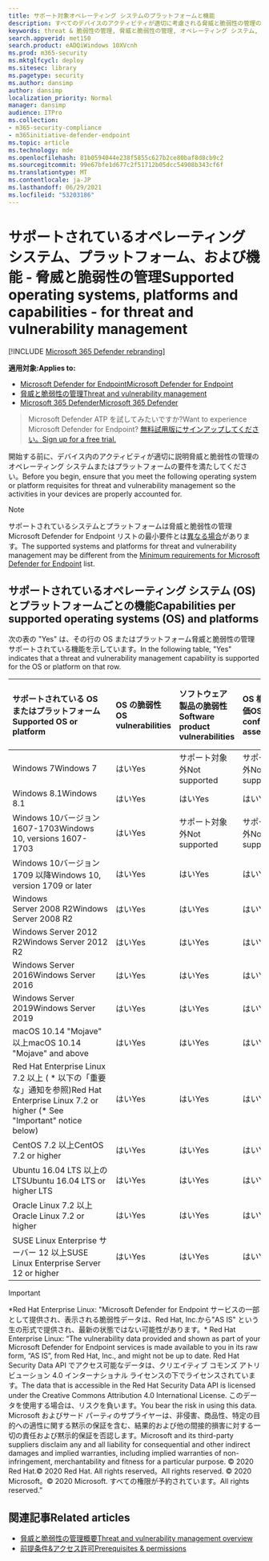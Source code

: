 ```yaml
---
title: サポート対象オペレーティング システムのプラットフォームと機能
description: すべてのデバイスのアクティビティが適切に考慮される脅威と脆弱性の管理のオペレーティング システムまたはプラットフォームの要件を満たしてください。
keywords: threat & 脆弱性の管理, 脅威と脆弱性の管理, オペレーティング システム, プラットフォーム要件, 前提条件, Microsoft Defender for Endpoint-tvm サポート os, Microsoft Defender for Endpoint-tvm, サポートされるオペレーティング システム, サポートされるプラットフォーム, Linux サポート, mac サポート
search.appverid: met150
search.product: eADQiWindows 10XVcnh
ms.prod: m365-security
ms.mktglfcycl: deploy
ms.sitesec: library
ms.pagetype: security
ms.author: dansimp
author: dansimp
localization_priority: Normal
manager: dansimp
audience: ITPro
ms.collection:
- m365-security-compliance
- m365initiative-defender-endpoint
ms.topic: article
ms.technology: mde
ms.openlocfilehash: 81b0594044e238f5855c627b2ce80baf8d8cb9c2
ms.sourcegitcommit: 99e67bfe1d677c2f51712b05dcc54908b343cf6f
ms.translationtype: MT
ms.contentlocale: ja-JP
ms.lasthandoff: 06/29/2021
ms.locfileid: "53203186"
---
```

# <a name="supported-operating-systems-platforms-and-capabilities---for-threat-and-vulnerability-management"></a><span data-ttu-id="5c658-104">サポートされているオペレーティング システム、プラットフォーム、および機能 - 脅威と脆弱性の管理</span><span class="sxs-lookup"><span data-stu-id="5c658-104">Supported operating systems, platforms and capabilities - for threat and vulnerability management</span></span>

[!INCLUDE [Microsoft 365 Defender rebranding](../../includes/microsoft-defender.md)]

<span data-ttu-id="5c658-105">**適用対象:**</span><span class="sxs-lookup"><span data-stu-id="5c658-105">**Applies to:**</span></span>

- [<span data-ttu-id="5c658-106">Microsoft Defender for Endpoint</span><span class="sxs-lookup"><span data-stu-id="5c658-106">Microsoft Defender for Endpoint</span></span>](https://go.microsoft.com/fwlink/?linkid=2154037)
- [<span data-ttu-id="5c658-107">脅威と脆弱性の管理</span><span class="sxs-lookup"><span data-stu-id="5c658-107">Threat and vulnerability management</span></span>](next-gen-threat-and-vuln-mgt.md)
- [<span data-ttu-id="5c658-108">Microsoft 365 Defender</span><span class="sxs-lookup"><span data-stu-id="5c658-108">Microsoft 365 Defender</span></span>](https://go.microsoft.com/fwlink/?linkid=2118804)

><span data-ttu-id="5c658-109">Microsoft Defender ATP を試してみたいですか?</span><span class="sxs-lookup"><span data-stu-id="5c658-109">Want to experience Microsoft Defender for Endpoint?</span></span> [<span data-ttu-id="5c658-110">無料試用版にサインアップしてください。</span><span class="sxs-lookup"><span data-stu-id="5c658-110">Sign up for a free trial.</span></span>](https://www.microsoft.com/microsoft-365/windows/microsoft-defender-atp?ocid=docs-wdatp-portaloverview-abovefoldlink)

<span data-ttu-id="5c658-111">開始する前に、デバイス内のアクティビティが適切に説明脅威と脆弱性の管理のオペレーティング システムまたはプラットフォームの要件を満たしてください。</span><span class="sxs-lookup"><span data-stu-id="5c658-111">Before you begin, ensure that you meet the following operating system or platform requisites for threat and vulnerability management so the activities in your devices are properly accounted for.</span></span>

>[!NOTE]
><span data-ttu-id="5c658-112">サポートされているシステムとプラットフォームは脅威と脆弱性の管理 Microsoft Defender for Endpoint リストの最小要件とは[異なる場合](minimum-requirements.md)があります。</span><span class="sxs-lookup"><span data-stu-id="5c658-112">The supported systems and platforms for threat and vulnerability management may be different from the [Minimum requirements for Microsoft Defender for Endpoint](minimum-requirements.md) list.</span></span>

## <a name="capabilities-per-supported-operating-systems-os-and-platforms"></a><span data-ttu-id="5c658-113">サポートされているオペレーティング システム (OS) とプラットフォームごとの機能</span><span class="sxs-lookup"><span data-stu-id="5c658-113">Capabilities per supported operating systems (OS) and platforms</span></span>

<span data-ttu-id="5c658-114">次の表の "Yes" は、その行の OS またはプラットフォーム脅威と脆弱性の管理サポートされている機能を示しています。</span><span class="sxs-lookup"><span data-stu-id="5c658-114">In the following table, "Yes" indicates that a threat and vulnerability management capability is supported for the OS or platform on that row.</span></span>

<span data-ttu-id="5c658-115">サポートされている OS またはプラットフォーム</span><span class="sxs-lookup"><span data-stu-id="5c658-115">Supported OS or platform</span></span> | <span data-ttu-id="5c658-116">OS の脆弱性</span><span class="sxs-lookup"><span data-stu-id="5c658-116">OS vulnerabilities</span></span> | <span data-ttu-id="5c658-117">ソフトウェア製品の脆弱性</span><span class="sxs-lookup"><span data-stu-id="5c658-117">Software product vulnerabilities</span></span> | <span data-ttu-id="5c658-118">OS 構成の評価</span><span class="sxs-lookup"><span data-stu-id="5c658-118">OS configuration assessment</span></span> | <span data-ttu-id="5c658-119">セキュリティ制御の構成評価</span><span class="sxs-lookup"><span data-stu-id="5c658-119">Security controls configuration assessment</span></span> | <span data-ttu-id="5c658-120">ソフトウェア製品構成の評価</span><span class="sxs-lookup"><span data-stu-id="5c658-120">Software product configuration assessment</span></span>
:---|:---|:---|:---|:---|:---
<span data-ttu-id="5c658-121">Windows 7</span><span class="sxs-lookup"><span data-stu-id="5c658-121">Windows 7</span></span> | <span data-ttu-id="5c658-122">はい</span><span class="sxs-lookup"><span data-stu-id="5c658-122">Yes</span></span> | <span data-ttu-id="5c658-123">サポート対象外</span><span class="sxs-lookup"><span data-stu-id="5c658-123">Not supported</span></span> | <span data-ttu-id="5c658-124">サポート対象外</span><span class="sxs-lookup"><span data-stu-id="5c658-124">Not supported</span></span> | <span data-ttu-id="5c658-125">サポート対象外</span><span class="sxs-lookup"><span data-stu-id="5c658-125">Not supported</span></span> | <span data-ttu-id="5c658-126">非サポート</span><span class="sxs-lookup"><span data-stu-id="5c658-126">Not supported</span></span>
<span data-ttu-id="5c658-127">Windows 8.1</span><span class="sxs-lookup"><span data-stu-id="5c658-127">Windows 8.1</span></span> | <span data-ttu-id="5c658-128">はい</span><span class="sxs-lookup"><span data-stu-id="5c658-128">Yes</span></span> | <span data-ttu-id="5c658-129">はい</span><span class="sxs-lookup"><span data-stu-id="5c658-129">Yes</span></span> | <span data-ttu-id="5c658-130">はい</span><span class="sxs-lookup"><span data-stu-id="5c658-130">Yes</span></span> | <span data-ttu-id="5c658-131">はい</span><span class="sxs-lookup"><span data-stu-id="5c658-131">Yes</span></span>| <span data-ttu-id="5c658-132">はい</span><span class="sxs-lookup"><span data-stu-id="5c658-132">Yes</span></span>
<span data-ttu-id="5c658-133">Windows 10バージョン 1607-1703</span><span class="sxs-lookup"><span data-stu-id="5c658-133">Windows 10, versions 1607-1703</span></span> | <span data-ttu-id="5c658-134">はい</span><span class="sxs-lookup"><span data-stu-id="5c658-134">Yes</span></span>  | <span data-ttu-id="5c658-135">サポート対象外</span><span class="sxs-lookup"><span data-stu-id="5c658-135">Not supported</span></span> | <span data-ttu-id="5c658-136">サポート対象外</span><span class="sxs-lookup"><span data-stu-id="5c658-136">Not supported</span></span> | <span data-ttu-id="5c658-137">サポート対象外</span><span class="sxs-lookup"><span data-stu-id="5c658-137">Not supported</span></span> | <span data-ttu-id="5c658-138">サポート対象外</span><span class="sxs-lookup"><span data-stu-id="5c658-138">Not supported</span></span>
<span data-ttu-id="5c658-139">Windows 10バージョン 1709 以降</span><span class="sxs-lookup"><span data-stu-id="5c658-139">Windows 10, version 1709 or later</span></span> | <span data-ttu-id="5c658-140">はい</span><span class="sxs-lookup"><span data-stu-id="5c658-140">Yes</span></span> | <span data-ttu-id="5c658-141">はい</span><span class="sxs-lookup"><span data-stu-id="5c658-141">Yes</span></span> | <span data-ttu-id="5c658-142">はい</span><span class="sxs-lookup"><span data-stu-id="5c658-142">Yes</span></span> | <span data-ttu-id="5c658-143">はい</span><span class="sxs-lookup"><span data-stu-id="5c658-143">Yes</span></span> | <span data-ttu-id="5c658-144">はい</span><span class="sxs-lookup"><span data-stu-id="5c658-144">Yes</span></span>
<span data-ttu-id="5c658-145">Windows Server 2008 R2</span><span class="sxs-lookup"><span data-stu-id="5c658-145">Windows Server 2008 R2</span></span> | <span data-ttu-id="5c658-146">はい</span><span class="sxs-lookup"><span data-stu-id="5c658-146">Yes</span></span> | <span data-ttu-id="5c658-147">はい</span><span class="sxs-lookup"><span data-stu-id="5c658-147">Yes</span></span> | <span data-ttu-id="5c658-148">はい</span><span class="sxs-lookup"><span data-stu-id="5c658-148">Yes</span></span> | <span data-ttu-id="5c658-149">はい</span><span class="sxs-lookup"><span data-stu-id="5c658-149">Yes</span></span> | <span data-ttu-id="5c658-150">はい</span><span class="sxs-lookup"><span data-stu-id="5c658-150">Yes</span></span>
<span data-ttu-id="5c658-151">Windows Server 2012 R2</span><span class="sxs-lookup"><span data-stu-id="5c658-151">Windows Server 2012 R2</span></span> | <span data-ttu-id="5c658-152">はい</span><span class="sxs-lookup"><span data-stu-id="5c658-152">Yes</span></span> | <span data-ttu-id="5c658-153">はい</span><span class="sxs-lookup"><span data-stu-id="5c658-153">Yes</span></span> | <span data-ttu-id="5c658-154">はい</span><span class="sxs-lookup"><span data-stu-id="5c658-154">Yes</span></span> | <span data-ttu-id="5c658-155">はい</span><span class="sxs-lookup"><span data-stu-id="5c658-155">Yes</span></span> | <span data-ttu-id="5c658-156">はい</span><span class="sxs-lookup"><span data-stu-id="5c658-156">Yes</span></span>
<span data-ttu-id="5c658-157">Windows Server 2016</span><span class="sxs-lookup"><span data-stu-id="5c658-157">Windows Server 2016</span></span> | <span data-ttu-id="5c658-158">はい</span><span class="sxs-lookup"><span data-stu-id="5c658-158">Yes</span></span> | <span data-ttu-id="5c658-159">はい</span><span class="sxs-lookup"><span data-stu-id="5c658-159">Yes</span></span> | <span data-ttu-id="5c658-160">はい</span><span class="sxs-lookup"><span data-stu-id="5c658-160">Yes</span></span> | <span data-ttu-id="5c658-161">はい</span><span class="sxs-lookup"><span data-stu-id="5c658-161">Yes</span></span> | <span data-ttu-id="5c658-162">はい</span><span class="sxs-lookup"><span data-stu-id="5c658-162">Yes</span></span>
<span data-ttu-id="5c658-163">Windows Server 2019</span><span class="sxs-lookup"><span data-stu-id="5c658-163">Windows Server 2019</span></span> | <span data-ttu-id="5c658-164">はい</span><span class="sxs-lookup"><span data-stu-id="5c658-164">Yes</span></span> | <span data-ttu-id="5c658-165">はい</span><span class="sxs-lookup"><span data-stu-id="5c658-165">Yes</span></span> | <span data-ttu-id="5c658-166">はい</span><span class="sxs-lookup"><span data-stu-id="5c658-166">Yes</span></span> | <span data-ttu-id="5c658-167">はい</span><span class="sxs-lookup"><span data-stu-id="5c658-167">Yes</span></span> | <span data-ttu-id="5c658-168">はい</span><span class="sxs-lookup"><span data-stu-id="5c658-168">Yes</span></span>
<span data-ttu-id="5c658-169">macOS 10.14 "Mojave" 以上</span><span class="sxs-lookup"><span data-stu-id="5c658-169">macOS 10.14 "Mojave" and above</span></span> | <span data-ttu-id="5c658-170">はい</span><span class="sxs-lookup"><span data-stu-id="5c658-170">Yes</span></span> | <span data-ttu-id="5c658-171">はい</span><span class="sxs-lookup"><span data-stu-id="5c658-171">Yes</span></span> | <span data-ttu-id="5c658-172">はい</span><span class="sxs-lookup"><span data-stu-id="5c658-172">Yes</span></span> | <span data-ttu-id="5c658-173">はい</span><span class="sxs-lookup"><span data-stu-id="5c658-173">Yes</span></span> | <span data-ttu-id="5c658-174">はい</span><span class="sxs-lookup"><span data-stu-id="5c658-174">Yes</span></span> 
<span data-ttu-id="5c658-175">Red Hat Enterprise Linux 7.2 以上 ( \* 以下の「重要な」通知を参照)</span><span class="sxs-lookup"><span data-stu-id="5c658-175">Red Hat Enterprise Linux 7.2 or higher (\* See "Important" notice below)</span></span> | <span data-ttu-id="5c658-176">はい</span><span class="sxs-lookup"><span data-stu-id="5c658-176">Yes</span></span> | <span data-ttu-id="5c658-177">はい</span><span class="sxs-lookup"><span data-stu-id="5c658-177">Yes</span></span> | <span data-ttu-id="5c658-178">はい</span><span class="sxs-lookup"><span data-stu-id="5c658-178">Yes</span></span> | <span data-ttu-id="5c658-179">はい</span><span class="sxs-lookup"><span data-stu-id="5c658-179">Yes</span></span> | <span data-ttu-id="5c658-180">はい</span><span class="sxs-lookup"><span data-stu-id="5c658-180">Yes</span></span>
<span data-ttu-id="5c658-181">CentOS 7.2 以上</span><span class="sxs-lookup"><span data-stu-id="5c658-181">CentOS 7.2 or higher</span></span> | <span data-ttu-id="5c658-182">はい</span><span class="sxs-lookup"><span data-stu-id="5c658-182">Yes</span></span> | <span data-ttu-id="5c658-183">はい</span><span class="sxs-lookup"><span data-stu-id="5c658-183">Yes</span></span> | <span data-ttu-id="5c658-184">はい</span><span class="sxs-lookup"><span data-stu-id="5c658-184">Yes</span></span> | <span data-ttu-id="5c658-185">はい</span><span class="sxs-lookup"><span data-stu-id="5c658-185">Yes</span></span> | <span data-ttu-id="5c658-186">はい</span><span class="sxs-lookup"><span data-stu-id="5c658-186">Yes</span></span>
<span data-ttu-id="5c658-187">Ubuntu 16.04 LTS 以上の LTS</span><span class="sxs-lookup"><span data-stu-id="5c658-187">Ubuntu 16.04 LTS or higher LTS</span></span> | <span data-ttu-id="5c658-188">はい</span><span class="sxs-lookup"><span data-stu-id="5c658-188">Yes</span></span> | <span data-ttu-id="5c658-189">はい</span><span class="sxs-lookup"><span data-stu-id="5c658-189">Yes</span></span> | <span data-ttu-id="5c658-190">はい</span><span class="sxs-lookup"><span data-stu-id="5c658-190">Yes</span></span> | <span data-ttu-id="5c658-191">はい</span><span class="sxs-lookup"><span data-stu-id="5c658-191">Yes</span></span> | <span data-ttu-id="5c658-192">はい</span><span class="sxs-lookup"><span data-stu-id="5c658-192">Yes</span></span>
<span data-ttu-id="5c658-193">Oracle Linux 7.2 以上</span><span class="sxs-lookup"><span data-stu-id="5c658-193">Oracle Linux 7.2 or higher</span></span> | <span data-ttu-id="5c658-194">はい</span><span class="sxs-lookup"><span data-stu-id="5c658-194">Yes</span></span> | <span data-ttu-id="5c658-195">はい</span><span class="sxs-lookup"><span data-stu-id="5c658-195">Yes</span></span> | <span data-ttu-id="5c658-196">はい</span><span class="sxs-lookup"><span data-stu-id="5c658-196">Yes</span></span> | <span data-ttu-id="5c658-197">はい</span><span class="sxs-lookup"><span data-stu-id="5c658-197">Yes</span></span> | <span data-ttu-id="5c658-198">はい</span><span class="sxs-lookup"><span data-stu-id="5c658-198">Yes</span></span>
<span data-ttu-id="5c658-199">SUSE Linux Enterprise サーバー 12 以上</span><span class="sxs-lookup"><span data-stu-id="5c658-199">SUSE Linux Enterprise Server 12 or higher</span></span> | <span data-ttu-id="5c658-200">はい</span><span class="sxs-lookup"><span data-stu-id="5c658-200">Yes</span></span> | <span data-ttu-id="5c658-201">はい</span><span class="sxs-lookup"><span data-stu-id="5c658-201">Yes</span></span> | <span data-ttu-id="5c658-202">はい</span><span class="sxs-lookup"><span data-stu-id="5c658-202">Yes</span></span> | <span data-ttu-id="5c658-203">はい</span><span class="sxs-lookup"><span data-stu-id="5c658-203">Yes</span></span> | <span data-ttu-id="5c658-204">はい</span><span class="sxs-lookup"><span data-stu-id="5c658-204">Yes</span></span>

>[!IMPORTANT]
> <span data-ttu-id="5c658-205">\*Red Hat Enterprise Linux: "Microsoft Defender for Endpoint サービスの一部として提供され、表示される脆弱性データは、Red Hat, Inc.から"AS IS" という生の形式で提供され、最新の状態ではない可能性があります。</span><span class="sxs-lookup"><span data-stu-id="5c658-205">\* Red Hat Enterprise Linux: “The vulnerability data provided and shown as part of your Microsoft Defender for Endpoint services is made available to you in its raw form, “AS IS”, from Red Hat, Inc., and might not be up to date.</span></span> <span data-ttu-id="5c658-206">Red Hat Security Data API でアクセス可能なデータは、クリエイティブ コモンズ アトリビューション 4.0 インターナショナル ライセンスの下でライセンスされています。</span><span class="sxs-lookup"><span data-stu-id="5c658-206">The data that is accessible in the Red Hat Security Data API is licensed under the Creative Commons Attribution 4.0 International License.</span></span> <span data-ttu-id="5c658-207">このデータを使用する場合は、リスクを負います。</span><span class="sxs-lookup"><span data-stu-id="5c658-207">You bear the risk in using this data.</span></span> <span data-ttu-id="5c658-208">Microsoft およびサード パーティのサプライヤーは、非侵害、商品性、特定の目的への適性に関する黙示の保証を含む、結果的および他の間接的損害に対する一切の責任および黙示的保証を否認します。</span><span class="sxs-lookup"><span data-stu-id="5c658-208">Microsoft and its third-party suppliers disclaim any and all liability for consequential and other indirect damages and implied warranties, including implied warranties of non-infringement, merchantability and fitness for a particular purpose.</span></span> <span data-ttu-id="5c658-209">© 2020 Red Hat.</span><span class="sxs-lookup"><span data-stu-id="5c658-209">© 2020 Red Hat.</span></span> <span data-ttu-id="5c658-210">All rights reserved。</span><span class="sxs-lookup"><span data-stu-id="5c658-210">All rights reserved.</span></span> <span data-ttu-id="5c658-211">© 2020 Microsoft。</span><span class="sxs-lookup"><span data-stu-id="5c658-211">© 2020 Microsoft.</span></span> <span data-ttu-id="5c658-212">すべての権限が予約されています。</span><span class="sxs-lookup"><span data-stu-id="5c658-212">All rights reserved.”</span></span>

## <a name="related-articles"></a><span data-ttu-id="5c658-213">関連記事</span><span class="sxs-lookup"><span data-stu-id="5c658-213">Related articles</span></span>

- [<span data-ttu-id="5c658-214">脅威と脆弱性の管理概要</span><span class="sxs-lookup"><span data-stu-id="5c658-214">Threat and vulnerability management overview</span></span>](next-gen-threat-and-vuln-mgt.md)
- [<span data-ttu-id="5c658-215">前提条件&アクセス許可</span><span class="sxs-lookup"><span data-stu-id="5c658-215">Prerequisites & permissions</span></span>](tvm-prerequisites.md)
